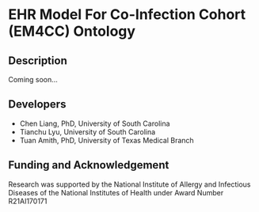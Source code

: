 # EHR Model For Co-Infection Cohort (EM4CC) Ontology

## Description

Coming soon...


## Developers

* Chen Liang, PhD, University of South Carolina
* Tianchu Lyu, University of South Carolina
* Tuan Amith, PhD, University of Texas Medical Branch

## Funding and Acknowledgement

Research was supported by the National Institute of Allergy and Infectious Diseases of the National Institutes of Health under Award Number R21AI170171